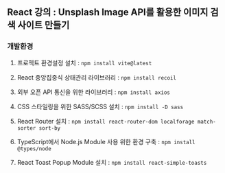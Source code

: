 ## React 강의 : Unsplash Image API를 활용한 이미지 검색 사이트 만들기

### 개발환경

1. 프로젝트 환경설정 설치 : `npm install vite@latest` <br/>

2. React 중앙집중식 상태관리 라이브러리 : `npm install recoil` <br/>

3. 외부 오픈 API 통신을 위한 라이브러리 : `npm install axios` <br/>

4. CSS 스타일링을 위한 SASS/SCSS 설치 : `npm install -D sass` <br/>

5. React Router 설치 : `npm install react-router-dom localforage match-sorter sort-by` <br/>

6. TypeScript에서 Node.js Module 사용 위한 환경 구축 : `npm install @types/node` <br/>

7. React Toast Popup Module 설치 : `npm install react-simple-toasts` <br/>
